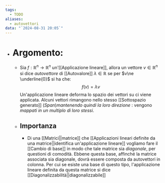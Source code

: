 ```yaml
---
tags:
  - TODO
aliases:
  - autovettori
data: "`2024-08-31 20:05`"
---
```

- # Argomento:
	- Sia $f:\mathbb{R}^{n} \rightarrow \mathbb{R}^{n}$ un'[[Applicazione lineare]], allora un vettore $v\in \mathbb{R}^{n}$ si dice _autovettore_ di [[Autovalore]] $\lambda\in \mathbb{R}$ se per $v\ne \underline{0}$ si ha che:$$f(v)=\lambda v$$Un'applicazione lineare deforma lo spazio dei vettori su ci viene applicata. Alcuni vettori rimangono nello stesso [[Sottospazio generato]] ($Span$)_mantenendo quindi la loro direzione_ : vengono _mappati in un multiplo di loro stessi_.
	- ## Importanza
		- Di una [[Matrici||matrice]] che [[Applicazioni lineari definite da una matrice||identifica un'applicazione lineare]] vogliamo fare il [[Cambio di base]] in modo che tale matrice sia _diagonale_, per questioni di comodità. Ebbene questa base, affinché la matrice associata sia diagonale, dovrà essere composta da autovettori in colonna.
		  Per cui se esiste una base di questo tipo, l'applicazione lineare definita da questa matrice si dice [[Diagonalizzabilità||diagonalizzabile]]